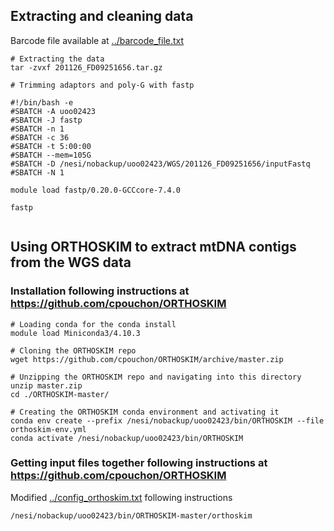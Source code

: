 ## Extracting and cleaning data
Barcode file available at [../barcode_file.txt](barcode_file.txt)
```
# Extracting the data
tar -zvxf 201126_FD09251656.tar.gz

# Trimming adaptors and poly-G with fastp

#!/bin/bash -e 
#SBATCH -A uoo02423
#SBATCH -J fastp
#SBATCH -n 1
#SBATCH -c 36 
#SBATCH -t 5:00:00
#SBATCH --mem=105G
#SBATCH -D /nesi/nobackup/uoo02423/WGS/201126_FD09251656/inputFastq
#SBATCH -N 1

module load fastp/0.20.0-GCCcore-7.4.0

fastp 


```

## Using ORTHOSKIM to extract mtDNA contigs from the WGS data
### Installation following instructions at https://github.com/cpouchon/ORTHOSKIM
```
# Loading conda for the conda install
module load Miniconda3/4.10.3

# Cloning the ORTHOSKIM repo 
wget https://github.com/cpouchon/ORTHOSKIM/archive/master.zip

# Unzipping the ORTHOSKIM repo and navigating into this directory
unzip master.zip
cd ./ORTHOSKIM-master/

# Creating the ORTHOSKIM conda environment and activating it
conda env create --prefix /nesi/nobackup/uoo02423/bin/ORTHOSKIM --file orthoskim-env.yml
conda activate /nesi/nobackup/uoo02423/bin/ORTHOSKIM
```
### Getting input files together following instructions at https://github.com/cpouchon/ORTHOSKIM
Modified [../config_orthoskim.txt](config_orthoskim.txt) following instructions

```
/nesi/nobackup/uoo02423/bin/ORTHOSKIM-master/orthoskim
```
